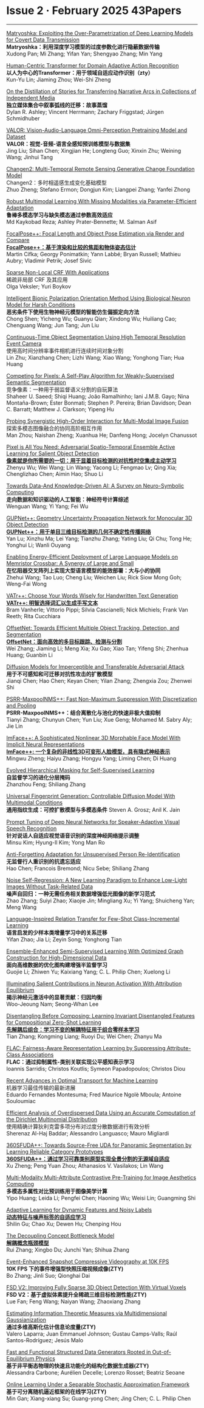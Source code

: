# Issue 2 · February 2025 43Papers

*****


[Matryoshka: Exploiting the Over-Parametrization of Deep Learning Models for Covert Data Transmission](https://ieeexplore.ieee.org/document/10612241/)  
**Matryoshka：利用深度学习模型的过度参数化进行隐蔽数据传输**  
Xudong Pan; Mi Zhang; Yifan Yan; Shengyao Zhang; Min Yang  

[Human-Centric Transformer for Domain Adaptive Action Recognition](https://ieeexplore.ieee.org/document/10599825/)  
**以人为中心的Transformer：用于领域自适应动作识别（zty）**  
Kun-Yu Lin; Jiaming Zhou; Wei-Shi Zheng  

[On the Distillation of Stories for Transferring Narrative Arcs in Collections of Independent Media](https://ieeexplore.ieee.org/document/10734853/)  
**独立媒体集合中叙事弧线的迁移：故事蒸馏**  
Dylan R. Ashley; Vincent Herrmann; Zachary Friggstad; Jürgen Schmidhuber  

[VALOR: Vision-Audio-Language Omni-Perception Pretraining Model and Dataset](https://ieeexplore.ieee.org/document/10721284/)  
**VALOR：视觉-音频-语言全感知预训练模型与数据集**  
Jing Liu; Sihan Chen; Xingjian He; Longteng Guo; Xinxin Zhu; Weining Wang; Jinhui Tang  

[Changen2: Multi-Temporal Remote Sensing Generative Change Foundation Model](https://ieeexplore.ieee.org/document/10713915/)  
Changen2：多时相遥感生成变化基础模型  
Zhuo Zheng; Stefano Ermon; Dongjun Kim; Liangpei Zhang; Yanfei Zhong  

[Robust Multimodal Learning With Missing Modalities via Parameter-Efficient Adaptation](https://ieeexplore.ieee.org/document/10713849/)  
**鲁棒多模态学习与缺失模态通过参数高效适应**   
Md Kaykobad Reza; Ashley Prater-Bennette; M. Salman Asif  

[FocalPose++: Focal Length and Object Pose Estimation via Render and Compare](https://ieeexplore.ieee.org/document/10706831/)  
**[FocalPose++：基于渲染和比较的焦距和物体姿态估计](https://mp.weixin.qq.com/s/u1x897dcKd5xOp-PVdWv2w)**  
Martin Cífka; Georgy Ponimatkin; Yann Labbé; Bryan Russell; Mathieu Aubry; Vladimir Petrik; Josef Sivic  

[Sparse Non-Local CRF With Applications](https://ieeexplore.ieee.org/document/10705039/)  
稀疏非局部 CRF 及其应用  
Olga Veksler; Yuri Boykov  

[Intelligent Bionic Polarization Orientation Method Using Biological Neuron Model for Harsh Conditions](https://ieeexplore.ieee.org/document/10723758/)  
**恶劣条件下使用生物神经元模型的智能仿生偏振定向方法**  
Chong Shen; Yicheng Wu; Guanyu Qian; Xindong Wu; Huiliang Cao; Chenguang Wang; Jun Tang; Jun Liu  

[Continuous-Time Object Segmentation Using High Temporal Resolution Event Camera](https://ieeexplore.ieee.org/document/10713285/)  
使用高时间分辨率事件相机进行连续时间对象分割  
Lin Zhu; Xianzhang Chen; Lizhi Wang; Xiao Wang; Yonghong Tian; Hua Huang  

[Competing for Pixels: A Self-Play Algorithm for Weakly-Supervised Semantic Segmentation](https://ieeexplore.ieee.org/document/10705046/)  
竞争像素：一种用于弱监督语义分割的自玩算法  
Shaheer U. Saeed; Shiqi Huang; João Ramalhinho; Iani J.M.B. Gayo; Nina Montaña-Brown; Ester Bonmati; Stephen P. Pereira; Brian Davidson; Dean C. Barratt; Matthew J. Clarkson; Yipeng Hu  

[Probing Synergistic High-Order Interaction for Multi-Modal Image Fusion](https://ieeexplore.ieee.org/document/10706703/)  
探索多模态图像融合的协同高阶相互作用  
Man Zhou; Naishan Zheng; Xuanhua He; Danfeng Hong; Jocelyn Chanussot  

[Pixel is All You Need: Adversarial Spatio-Temporal Ensemble Active Learning for Salient Object Detection](https://ieeexplore.ieee.org/document/10711208/)  
**[像素就是你所需要的一切：用于显着目标检测的对抗性时空集成主动学习](https://mp.weixin.qq.com/s/lWBEVxTJ-2oQlNO2WMm52A)**   
Zhenyu Wu; Wei Wang; Lin Wang; Yacong Li; Fengmao Lv; Qing Xia; Chenglizhao Chen; Aimin Hao; Shuo Li  

[Towards Data-And Knowledge-Driven AI: A Survey on Neuro-Symbolic Computing](https://ieeexplore.ieee.org/document/10721277/)  
**走向数据和知识驱动的人工智能：神经符号计算综述**  
Wenguan Wang; Yi Yang; Fei Wu  

[GUPNet++: Geometry Uncertainty Propagation Network for Monocular 3D Object Detection](https://ieeexplore.ieee.org/document/10706891/)  
**[GUPNet++：用于单目三维目标检测的几何不确定性传播网络](https://mp.weixin.qq.com/s/N-2T5isvJFbnB2MUTvnzcQ)**   
Yan Lu; Xinzhu Ma; Lei Yang; Tianzhu Zhang; Yating Liu; Qi Chu; Tong He; Yonghui Li; Wanli Ouyang  

[Enabling Energy-Efficient Deployment of Large Language Models on Memristor Crossbar: A Synergy of Large and Small](https://ieeexplore.ieee.org/document/10721599/)  
**在忆阻器交叉阵列上实现大型语言模型的能效部署：大与小的协同**  
Zhehui Wang; Tao Luo; Cheng Liu; Weichen Liu; Rick Siow Mong Goh; Weng-Fai Wong  

[VATr++: Choose Your Words Wisely for Handwritten Text Generation](https://ieeexplore.ieee.org/document/10716806/)  
**[VATr++: 明智选择词汇以生成手写文本](https://mp.weixin.qq.com/s/vVA2Ff98Om09wgv8WhzZ7g)**   
Bram Vanherle; Vittorio Pippi; Silvia Cascianelli; Nick Michiels; Frank Van Reeth; Rita Cucchiara  

[OffsetNet: Towards Efficient Multiple Object Tracking, Detection, and Segmentation](https://ieeexplore.ieee.org/document/10742444/)  
**[OffsetNet：面向高效的多目标跟踪、检测与分割](https://mp.weixin.qq.com/s/0LyGrTY8bODKNADqmf8wZg)**  
Wei Zhang; Jiaming Li; Meng Xia; Xu Gao; Xiao Tan; Yifeng Shi; Zhenhua Huang; Guanbin Li  

[Diffusion Models for Imperceptible and Transferable Adversarial Attack](https://ieeexplore.ieee.org/document/10716799/)  
**用于不可感知和可迁移对抗性攻击的扩散模型**  
Jianqi Chen; Hao Chen; Keyan Chen; Yilan Zhang; Zhengxia Zou; Zhenwei Shi  

[PSRR-MaxpoolNMS++: Fast Non-Maximum Suppression With Discretization and Pooling](https://ieeexplore.ieee.org/document/10736991/)  
**PSRR-MaxpoolNMS++：结合离散化与池化的快速非极大值抑制**  
Tianyi Zhang; Chunyun Chen; Yun Liu; Xue Geng; Mohamed M. Sabry Aly; Jie Lin  

[ImFace++: A Sophisticated Nonlinear 3D Morphable Face Model With Implicit Neural Representations](https://ieeexplore.ieee.org/document/10716289/)  
**[ImFace++: 一个复杂的非线性3D可变形人脸模型，具有隐式神经表示](https://mp.weixin.qq.com/s/2-3ZTIz0e6yU0Bii9DhRgQ)**   
Mingwu Zheng; Haiyu Zhang; Hongyu Yang; Liming Chen; Di Huang  

[Evolved Hierarchical Masking for Self-Supervised Learning](https://ieeexplore.ieee.org/document/10742293/)  
**自监督学习的进化分层掩码**  
Zhanzhou Feng; Shiliang Zhang  

[Universal Fingerprint Generation: Controllable Diffusion Model With Multimodal Conditions](https://ieeexplore.ieee.org/document/10734169/)  
**通用指纹生成：可控扩散模型与多模态条件** 
Steven A. Grosz; Anil K. Jain  

[Prompt Tuning of Deep Neural Networks for Speaker-Adaptive Visual Speech Recognition](https://ieeexplore.ieee.org/document/10726873/)  
**针对说话人自适应视觉语音识别的深度神经网络提示调整**  
Minsu Kim; Hyung-Il Kim; Yong Man Ro  

[Anti-Forgetting Adaptation for Unsupervised Person Re-Identification](https://ieeexplore.ieee.org/document/10742299/)  
**无监督行人重识别的抗遗忘适应**  
Hao Chen; Francois Bremond; Nicu Sebe; Shiliang Zhang  

[Noise Self-Regression: A New Learning Paradigm to Enhance Low-Light Images Without Task-Related Data](https://ieeexplore.ieee.org/document/10737245/)  
**噪声自回归：一种无需任务相关数据增强低光图像的新学习范式**  
Zhao Zhang; Suiyi Zhao; Xiaojie Jin; Mingliang Xu; Yi Yang; Shuicheng Yan; Meng Wang  

[Language-Inspired Relation Transfer for Few-Shot Class-Incremental Learning](https://ieeexplore.ieee.org/document/10746343/)  
**语言启发的少样本类增量学习中的关系迁移**  
Yifan Zhao; Jia Li; Zeyin Song; Yonghong Tian  

[Ensemble-Enhanced Semi-Supervised Learning With Optimized Graph Construction for High-Dimensional Data](https://ieeexplore.ieee.org/document/10735110/)  
**面向高维数据的优化图构建增强半监督学习**  
Guojie Li; Zhiwen Yu; Kaixiang Yang; C. L. Philip Chen; Xuelong Li  

[Illuminating Salient Contributions in Neuron Activation With Attribution Equilibrium](https://ieeexplore.ieee.org/document/10734265/)  
**揭示神经元激活中的显著贡献：归因均衡**  
Woo-Jeoung Nam; Seong-Whan Lee  

[Disentangling Before Composing: Learning Invariant Disentangled Features for Compositional Zero-Shot Learning](https://ieeexplore.ieee.org/document/10737100/)  
**[先解耦后组合：学习不变的解耦特征用于组合零样本学习](https://mp.weixin.qq.com/s/oOIvg3T3GATXlPV2qUO2cw)**  
Tian Zhang; Kongming Liang; Ruoyi Du; Wei Chen; Zhanyu Ma  

[FLAC: Fairness-Aware Representation Learning by Suppressing Attribute-Class Associations](https://ieeexplore.ieee.org/document/10737139/)  
**FLAC：通过抑制属性-类别关联实现公平感知表示学习**  
Ioannis Sarridis; Christos Koutlis; Symeon Papadopoulos; Christos Diou  

[Recent Advances in Optimal Transport for Machine Learning](https://ieeexplore.ieee.org/document/10740308/)  
机器学习最佳传输的最新进展  
Eduardo Fernandes Montesuma; Fred Maurice Ngolè Mboula; Antoine Souloumiac  

[Efficient Analysis of Overdispersed Data Using an Accurate Computation of the Dirichlet Multinomial Distribution](https://ieeexplore.ieee.org/document/10740644/)  
使用精确计算狄利克雷多项分布对过度分散数据进行有效分析  
Sherenaz Al-Haj Baddar; Alessandro Languasco; Mauro Migliardi  

[360SFUDA++: Towards Source-Free UDA for Panoramic Segmentation by Learning Reliable Category Prototypes](https://ieeexplore.ieee.org/document/10741594/)  
**[360SFUDA++：通过学习可靠类别原型实现全景分割的无源域自适应](https://mp.weixin.qq.com/s/1kQBM3qQ_D-Jjq1kCPim7w)**  
Xu Zheng; Peng Yuan Zhou; Athanasios V. Vasilakos; Lin Wang  

[Multi-Modality Multi-Attribute Contrastive Pre-Training for Image Aesthetics Computing](https://ieeexplore.ieee.org/document/10746353/)  
**多模态多属性对比预训练用于图像美学计算**  
Yipo Huang; Leida Li; Pengfei Chen; Haoning Wu; Weisi Lin; Guangming Shi  

[Adaptive Learning for Dynamic Features and Noisy Labels](https://ieeexplore.ieee.org/document/10740558/)  
**[动态特征与噪声标签的自适应学习](https://mp.weixin.qq.com/s/4UsmZTuHWy4ls9huQ4I8gg)**  
Shilin Gu; Chao Xu; Dewen Hu; Chenping Hou  

[The Decoupling Concept Bottleneck Model](https://ieeexplore.ieee.org/document/10740789/)  
**[解耦概念瓶颈模型](https://mp.weixin.qq.com/s/bryzdEJKBKSV_Z6SwZ9-Gg)**  
Rui Zhang; Xingbo Du; Junchi Yan; Shihua Zhang  

[Event-Enhanced Snapshot Compressive Videography at 10K FPS](https://ieeexplore.ieee.org/document/10750378/)  
**10K FPS 下的事件增强型快照压缩视频成像(ZTY)**  
Bo Zhang; Jinli Suo; Qionghai Dai  

[FSD V2: Improving Fully Sparse 3D Object Detection With Virtual Voxels](https://ieeexplore.ieee.org/document/10758248/)  
**FSD V2：基于虚拟体素提升全稀疏三维目标检测性能(ZTY)**  
Lue Fan; Feng Wang; Naiyan Wang; Zhaoxiang Zhang  

[Estimating Information Theoretic Measures via Multidimensional Gaussianization](https://ieeexplore.ieee.org/document/10750401/)  
**通过多维高斯化估计信息论度量(ZTY)**  
Valero Laparra; Juan Emmanuel Johnson; Gustau Camps-Valls; Raúl Santos-Rodríguez; Jesús Malo

[Fast and Functional Structured Data Generators Rooted in Out-of-Equilibrium Physics](https://ieeexplore.ieee.org/document/10750287/)  
**基于非平衡态物理的快速且功能化的结构化数据生成器(ZTY)**  
Alessandra Carbone; Aurélien Decelle; Lorenzo Rosset; Beatriz Seoane  

[Online Learning Under a Separable Stochastic Approximation Framework](https://ieeexplore.ieee.org/document/10750307/)  
**基于可分离随机逼近框架的在线学习(ZTY)**  
Min Gan; Xiang-xiang Su; Guang-yong Chen; Jing Chen; C. L. Philip Chen  
